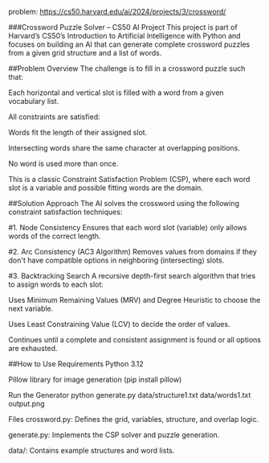 problem: https://cs50.harvard.edu/ai/2024/projects/3/crossword/

###Crossword Puzzle Solver – CS50 AI Project
This project is part of Harvard’s CS50’s Introduction to Artificial Intelligence with Python and focuses on building an AI that can generate complete crossword puzzles from a given grid structure and a list of words.

##Problem Overview
The challenge is to fill in a crossword puzzle such that:

Each horizontal and vertical slot is filled with a word from a given vocabulary list.

All constraints are satisfied:

Words fit the length of their assigned slot.

Intersecting words share the same character at overlapping positions.

No word is used more than once.

This is a classic Constraint Satisfaction Problem (CSP), where each word slot is a variable and possible fitting words are the domain.

##Solution Approach
The AI solves the crossword using the following constraint satisfaction techniques:

#1. Node Consistency
Ensures that each word slot (variable) only allows words of the correct length.

#2. Arc Consistency (AC3 Algorithm)
Removes values from domains if they don't have compatible options in neighboring (intersecting) slots.

#3. Backtracking Search
A recursive depth-first search algorithm that tries to assign words to each slot:

Uses Minimum Remaining Values (MRV) and Degree Heuristic to choose the next variable.

Uses Least Constraining Value (LCV) to decide the order of values.

Continues until a complete and consistent assignment is found or all options are exhausted.

##How to Use
Requirements
Python 3.12

Pillow library for image generation (pip install pillow)

Run the Generator
python generate.py data/structure1.txt data/words1.txt output.png

Files
crossword.py: Defines the grid, variables, structure, and overlap logic.

generate.py: Implements the CSP solver and puzzle generation.

data/: Contains example structures and word lists.


